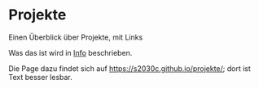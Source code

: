 # Projekte
Einen Überblick über Projekte, mit Links 

Was das ist wird in [Info](./info.md) beschrieben.

Die Page dazu findet sich auf <https://s2030c.github.io/projekte/>; dort ist Text besser lesbar.  


